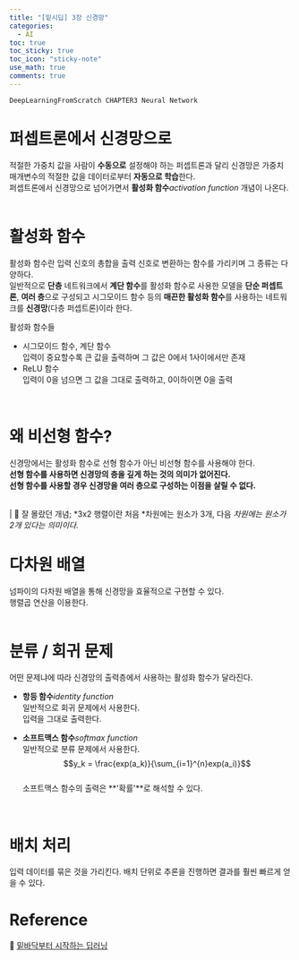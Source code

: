 ```yaml
---
title: "[밑시딥] 3장 신경망"
categories:
  - AI
toc: true
toc_sticky: true
toc_icon: "sticky-note"
use_math: true
comments: true
---
```

`DeepLearningFromScratch CHAPTER3 Neural Network`
<br/>
 
# 퍼셉트론에서 신경망으로
적절한 가중치 값을 사람이 **수동으로** 설정해야 하는 퍼셉트론과 달리 신경망은 가중치 매개변수의 적절한 값을 데이터로부터 **자동으로 학습**한다.     
퍼셉트론에서 신경망으로 넘어가면서 **활성화 함수***activation function* 개념이 나온다.      
<br/>

# 활성화 함수
활성화 함수란 입력 신호의 총합을 출력 신호로 변환하는 함수를 가리키며 그 종류는 다양하다.       
일반적으로 **단층** 네트워크에서 **계단 함수**를 활성화 함수로 사용한 모델을 **단순 퍼셉트론**, **여러 층**으로 구성되고 시그모이드 함수 등의 **매끈한 활성화 함수**를 사용하는 네트워크를 **신경망**(다층 퍼셉트론)이라 한다.      
    
활성화 함수들   
- 시그모이드 함수, 계단 함수        
입력이 중요할수록 큰 값을 출력하며 그 값은 0에서 1사이에서만 존재      
- ReLU 함수       
입력이 0을 넘으면 그 값을 그대로 출력하고, 0이하이면 0을 출력     
<br/>

# 왜 비선형 함수?
신경망에서는 활성화 함수로 선형 함수가 아닌 비선형 함수를 사용해야 한다.     
**선형 함수를 사용하면 신경망의 층을 깊게 하는 것의 의미가 없어진다.**     
**선형 함수를 사용할 경우 신경망을 여러 층으로 구성하는 이점을 살릴 수 없다.**     
<br/>

| 🙊 잘 몰랐던 개념; *3x2 행렬이란 처음 *차원에는 원소가 3개, 다음 *차원에는 원소가 2개 있다는 의미이다.*
<br/>

# 다차원 배열
넘파이의 다차원 배열을 통해 신경망을 효율적으로 구현할 수 있다.    
행렬곱 연산을 이용한다.      
<br/>

# 분류 / 회귀 문제
어떤 문제냐에 따라 신경망의 출력층에서 사용하는 활성화 함수가 달라진다.    
       
- **항등 함수***identity function*      
일반적으로 회귀 문제에서 사용한다.      
입력을 그대로 출력한다.     

- **소프트맥스 함수***softmax function*      
일반적으로 분류 문제에서 사용한다.     
$$y_k = \frac{exp(a_k)}{\sum_{i=1}^{n}exp(a_i)}$$     
소프트맥스 함수의 출력은 **'확률'**로 해석할 수 있다.     
<br/>

# 배치 처리
입력 데이터를 묶은 것을 가리킨다. 배치 단위로 추론을 진행하면 결과를 훨씬 빠르게 얻을 수 있다.
<br/>

# Reference
📖 [밑바닥부터 시작하는 딥러닝 ](https://product.kyobobook.co.kr/detail/S000001057805)